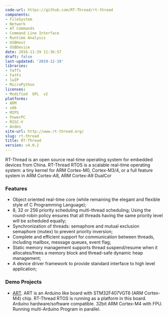 ```yaml
---
code-url: https://github.com/RT-Thread/rt-thread
components:
- FileSystem
- Network
- AT Commands
- Command Line Interface
- Runtime Analysis
- USBHost
- USBDevice
date: 2016-11-29 11:36:57
draft: false
last-updated: '2019-12-19'
libraries:
- Yaffs
- FatFs
- lwIP
- MicroPython
licenses:
- Modified  GPL  v2
platforms:
- ARM
- x86
- MIPS
- PowerPC
- RISC-V
- Andes
site-url: http://www.rt-thread.org/
slug: rt-thread
title: RT-Thread
version: v4.0.2
---
```

RT-Thread is an open source real-time operating system for embedded devices from China. RT-Thread RTOS is a scalable real-time operating system: a tiny kernel for ARM Cortex-M0, Cortex-M3/4, or a full feature system in ARM Cortex-A8, ARM Cortex-A9 DualCor

<!--more-->

### Features
- Object oriented real-time core (while remaining the elegant and flexible style of C Programming Language);
- 8, 32 or 256 priority scheduling multi-thread scheduling; Using the round-robin policy ensures that all threads having the same priority level will be scheduled equally;
- Synchronization of threads: semaphore and mutual exclusion semaphore (mutex) to prevent priority inversion;
- Complete and efficient support for communication between threads, including mailbox, message queues, event flag;
- Static memory management supports thread suspend/resume when it allocates/frees a memory block and thread-safe dynamic heap management;
- A device driver framework to provide standard interface to high level application;


### Demo Projects
- [ART](https://github.com/RT-Thread/ART). ART is an Arduino like board with STM32F407VGT6 (ARM Cortex-M4) chip. RT-Thread RTOS is running as a platform in this board. Arduino hardware/software compatible. 32bit ARM Cortex-M4 with FPU. Running multi-Arduino Program in parallel.
